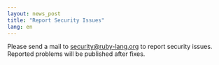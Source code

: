 ```yaml
---
layout: news_post
title: "Report Security Issues"
lang: en
---
```


Please send a mail to
[security@ruby-lang.org](mailto:security@ruby-lang.org) to report
security issues. Reported problems will be published after fixes.

